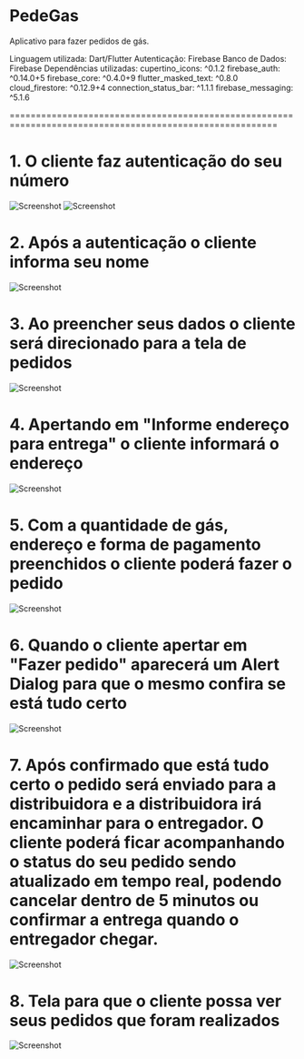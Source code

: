 # PedeGas
Aplicativo para fazer pedidos de gás.

Linguagem utilizada: Dart/Flutter
Autenticação: Firebase
Banco de Dados: Firebase
Dependências utilizadas:
  cupertino_icons: ^0.1.2
  firebase_auth: ^0.14.0+5
  firebase_core: ^0.4.0+9
  flutter_masked_text: ^0.8.0
  cloud_firestore: ^0.12.9+4
  connection_status_bar: ^1.1.1
  firebase_messaging: ^5.1.6
  
=========================================================================================================

# 1. O cliente faz autenticação do seu número
![Screenshot](1.jpg)
![Screenshot](2.jpg)

# 2. Após a autenticação o cliente informa seu nome
![Screenshot](3.jpg)

# 3. Ao preencher seus dados o cliente será direcionado para a tela de pedidos
![Screenshot](4.jpg)

# 4. Apertando em "Informe endereço para entrega" o cliente informará o endereço
![Screenshot](5.jpg)

# 5. Com a quantidade de gás, endereço e forma de pagamento preenchidos o cliente poderá fazer o pedido
![Screenshot](6.jpg)

# 6. Quando o cliente apertar em "Fazer pedido" aparecerá um Alert Dialog para que o mesmo confira se está tudo certo
![Screenshot](7.jpg)

# 7. Após confirmado que está tudo certo o pedido será enviado para a distribuidora e a distribuidora irá encaminhar para o entregador. O cliente poderá ficar  acompanhando o status do seu pedido sendo atualizado em tempo real, podendo cancelar dentro de 5 minutos ou confirmar a entrega quando o entregador chegar.
![Screenshot](8.jpg)

# 8. Tela para que o cliente possa ver seus pedidos que foram realizados
![Screenshot](9.jpg)
